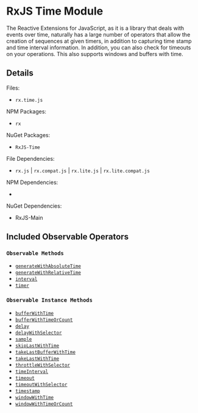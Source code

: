 # RxJS Time Module #

The Reactive Extensions for JavaScript, as it is a library that deals with events over time, naturally has a large number of operators that allow the creation of sequences at given timers, in addition to capturing time stamp and time interval information.  In addition, you can also check for timeouts on your operations.  This also supports windows and buffers with time.

## Details ##

Files:
- `rx.time.js`

NPM Packages:
- `rx`

NuGet Packages:
- `RxJS-Time`

File Dependencies:
- `rx.js` | `rx.compat.js` | `rx.lite.js` | `rx.lite.compat.js`

NPM Dependencies:
- <None>

NuGet Dependencies:
- RxJS-Main

## Included Observable Operators ##

### `Observable Methods`
- [`generateWithAbsoluteTime`](../api/core/observable.md#rxobservablegeneratewithabsolutetimeinitialstate-condition-iterate-resultselector-timeselector-scheduler)
- [`generateWithRelativeTime`](../api/core/observable.md#rxobservablegeneratewithrelativetimeinitialstate-condition-iterate-resultselector-timeselector-scheduler)
- [`interval`](../api/core/observable.md#rxobservableintervalperiod-scheduler)
- [`timer`](../api/core/observable.md#rxobservabletimerduetime-period-scheduler)


### `Observable Instance Methods`
- [`bufferWithTime`](../api/core/observable.md#rxobservableprototypebufferwithtimetimespan-timeshift--scheduler-scheduler)
- [`bufferWithTimeOrCount`](../api/core/observable.md#rxobservableprototypebufferwithtimeorcounttimespan-count-scheduler)
- [`delay`](../api/core/observable.md#rxobservableprototypedelayduetime-scheduler)
- [`delayWithSelector`](../api/core/observable.md#rxobservabledelaywithselectordelaysubscriptiondelay-delaydurationselector)
- [`sample`](../api/core/observable.md#rxobservableprototypesampleinterval--sampleobservable)
- [`skipLastWithTime`](../api/core/observable.md#rxobservableprototypeskiplastwithtimeduration)
- [`takeLastBufferWithTime`](../api/core/observable.md#rxobservableprototypetakelastbufferwithtimeduration-scheduler)
- [`takeLastWithTime`](../api/core/observable.md#rxobservableprototypetakelastwithtimeduration-timescheduler-loopscheduler)
- [`throttleWithSelector`](../api/core/observable.md#rxobservableprototypethrottlewithselectorthrottleselector)
- [`timeInterval`](../api/core/observable.md#rxobservableprototypetimeintervalscheduler)
- [`timeout`](../api/core/observable.md#rxobservableprototypetimeoutduetime-other-scheduler)
- [`timeoutWithSelector`](../api/core/observable.md#rxobservableprototypetimeoutwithselectorfirsttimeout-timeoutdurationselector-other)
- [`timestamp`](../api/core/observable.md#rxobservableprototypetimestampscheduler)
- [`windowWithTime`](../api/core/observable.md#rxobservableprototypewindowwithtimetimespan-timeshift--scheduler)
- [`windowWithTimeOrCount`](../api/core/observable.md#rxobservableprototypewindowwithtimeorcounttimespan-count-scheduler)
